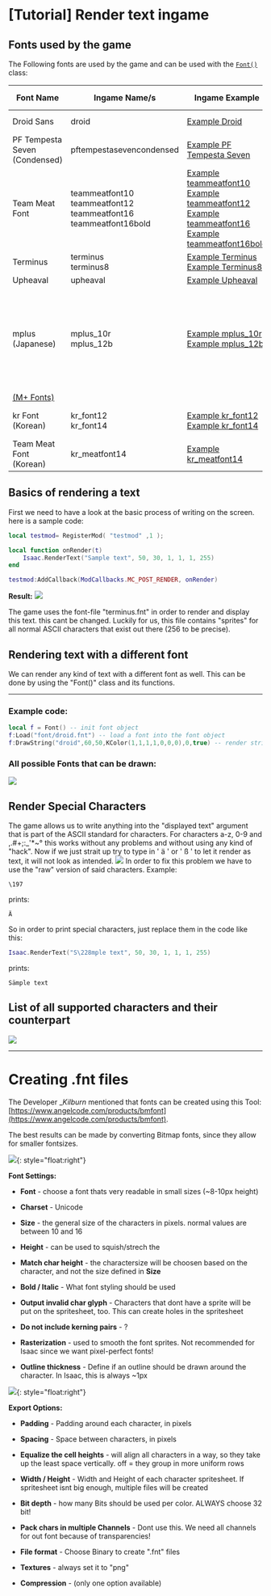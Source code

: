 # [Tutorial] Render text ingame

## Fonts used by the game

The Following fonts are used by the game and can be used with the [`Font()`](../Font.md) class:

|**Font Name**|**Ingame Name/s**|**Ingame Example**|**Ingame Usage**|**Link to font**|
|--- |--- |--- |--- |--- |
|Droid Sans|droid|[Example Droid](../images/tutorial_special_chars/example_droid.png)|(Not used ingame)|[Droid Sans](../customData/droid-sans.zip)|
|PF Tempesta Seven (Condensed)|pftempestasevencondensed|[Example PF Tempesta Seven](../images/tutorial_special_chars/example_pftempestasevencondensed.png)|HUD Elements like coin/key counters|[PF Tempesta Seven](https://www.dafont.com/pf-tempesta-seven.font)|
|Team Meat Font|teammeatfont10<br/>teammeatfont12<br/>teammeatfont16<br/>teammeatfont16bold|[Example teammeatfont10](../images/tutorial_special_chars/example_teammeat10.png)<br/>[Example teammeatfont12](../images/tutorial_special_chars/example_teammeat12.png)<br/>[Example teammeatfont16](../images/tutorial_special_chars/example_teammeat16.png)<br/>[Example teammeatfont16bold](../images/tutorial_special_chars/example_teammeat16bold.png)|Main Menu Elements<br/>Pop-Ups<br/>Timer / Score Elements|[Team Meat Font without Bold](../customData/team-meat-font_1.2.zip)|
|Terminus|terminus<br/>terminus8|[Example Terminus](../images/tutorial_special_chars/example_terminus.png)<br/>[Example Terminus8](../images/tutorial_special_chars/example_terminus8.png)|Debug Console / Isaac.RenderText()|[Terminus](http://terminus-font.sourceforge.net/)|
|Upheaval|upheaval|[Example Upheaval](../images/tutorial_special_chars/example_upheaval.png)|Streak text|[Upheaval](https://www.dafont.com/upheaval.font)|
|mplus (Japanese)|mplus_10r<br/>mplus_12b|[Example mplus_10r](../images/tutorial_special_chars/example_mplus10r.png)<br/>[Example mplus_12b](../images/tutorial_special_chars/example_mplus12b.png)|Replacement for all fonts aboth for Japanese translation.<br/>10r is pf "Tempesta seven" / "Team Meat" replacement<br/>12b is "Upheaval" replacement|[PixelMplus](http://itouhiro.hatenablog.com/entry/20130602/font)
[(M+ Fonts)](https://mplus-fonts.osdn.jp/)|
|kr Font (Korean)|kr_font12<br/>kr_font14|[Example kr_font12](../images/tutorial_special_chars/example_krfont12.png)<br/>[Example kr_font14](../images/tutorial_special_chars/example_krfont14.png)|TBD|No source found right now|
|Team Meat Font (Korean)|kr_meatfont14|[Example kr_meatfont14](../images/tutorial_special_chars/example_krmeatfont14.png)|TBD|- Not available -|


## Basics of rendering a text

First we need to have a look at the basic process of writing on the screen. here is a sample code:

```lua
local testmod= RegisterMod( "testmod" ,1 );

local function onRender(t)
    Isaac.RenderText("Sample text", 50, 30, 1, 1, 1, 255)
end

testmod:AddCallback(ModCallbacks.MC_POST_RENDER, onRender)
```

**Result:**
![](../images/tutorial_special_chars/b1.png)

The game uses the font-file "terminus.fnt" in order to render and display this text. this cant be changed. Luckily for us, this file contains "sprites" for all normal ASCII characters that exist out there (256 to be precise).

## Rendering text with a different font

We can render any kind of text with a different font as well. This can be done by using the "Font()" class and its functions.

* * *

### Example code:

```lua
local f = Font() -- init font object
f:Load("font/droid.fnt") -- load a font into the font object
f:DrawString("droid",60,50,KColor(1,1,1,1,0,0,0),0,true) -- render string with loaded font on position 60x50y
```

### All possible Fonts that can be drawn:

![](../images/font-types.png)

## Render Special Characters

The game allows us to write anything into the "displayed text" argument that is part of the ASCII standard for characters. For characters a-z, 0-9 and ,.#+;:_'*~° this works without any problems and without using any kind of "hack". Now if we just strait up try to type in ' ä ' or ' ß ' to let it render as text, it will not look as intended.
![](../images/tutorial_special_chars/b2.png)
In order to fix this problem we have to use the "raw" version of said characters.
Example:

`\197`

prints:

`Ä`

So in order to print special characters, just replace them in the code like this:

```lua
Isaac.RenderText("S\228mple text", 50, 30, 1, 1, 1, 255)
```

prints:

`Sämple text`

## List of all supported characters and their counterpart

![](../images/tutorial_special_chars/b3.png)

* * *

# Creating .fnt files

The Developer __Kilburn_ mentioned that fonts can be created using this Tool: [https://www.angelcode.com/products/bmfont](https://www.angelcode.com/products/bmfont).

The best results can be made by converting Bitmap fonts, since they allow for smaller fontsizes.

![](../images/BM_font-settings.png){: style="float:right"}

**Font Settings:**

*   **Font** - choose a font thats very readable in small sizes (~8-10px height)
*   **Charset** - Unicode
*   **Size** - the general size of the characters in pixels. normal values are between 10 and 16
*   **Height** - can be used to squish/strech the
*   **Match char height** - the charactersize will be choosen based on the character, and not the size defined in **Size**
*   **Bold / Italic** - What font styling should be used
*   **Output invalid char glyph** - Characters that dont have a sprite will be put on the spritesheet, too. This can create holes in the spritesheet
*   **Do not include kerning pairs** - ?

*   **Rasterization** - used to smooth the font sprites. Not recommended for Isaac since we want pixel-perfect fonts!

*   **Outline thickness** - Define if an outline should be drawn around the character. In Isaac, this is always ~1px

![](../images/BM_export-settings.png){: style="float:right"}

**Export Options:**

*   **Padding** - Padding around each character, in pixels
*   **Spacing** - Space between characters, in pixels
*   **Equalize the cell heights** - will align all characters in a way, so they take up the least space vertically. off = they group in more uniform rows

*   **Width / Height** - Width and Height of each character spritesheet. If spritesheet isnt big enough, multiple files will be created
*   **Bit depth** - how many Bits should be used per color. ALWAYS choose 32 bit!
*   **Pack chars in multiple Channels** - Dont use this. We need all channels for out font because of transparencies!

*   **File format** - Choose Binary to create ".fnt" files
*   **Textures** - always set it to "png"
*   **Compression** - (only one option available)